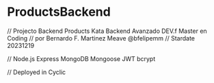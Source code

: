 # ProductsBackend

// Projecto Backend Products Kata Backend Avanzado DEV.f Master en Coding
// por Bernardo F. Martinez Meave @bfelipemm
// Stardate 20231219

// Node.js Express MongoDB Mongoose JWT bcrypt

// Deployed in Cyclic
